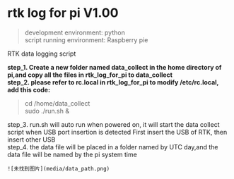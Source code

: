 # rtk log for pi V1.00

> development environment: python  
> script running environment: Raspberry pie

RTK data logging script  

**step_1. Create a new folder named data_collect in the home directory of pi,and copy all the files in rtk_log_for_pi to data_collect**       
**step_2. please refer to rc.local in rtk_log_for_pi to modify /etc/rc.local, add this code:**  
> cd /home/data_collect  
> sudo ./run.sh &    

step_3. run.sh will auto run when powered on, it will start the data collect script when USB port insertion is detected
        First insert the USB of RTK, then insert other USB     
step_4. the data file will be placed in a folder named by UTC day,and the data file will be named by the pi system time  


	![未找到图片](media/data_path.png)  

